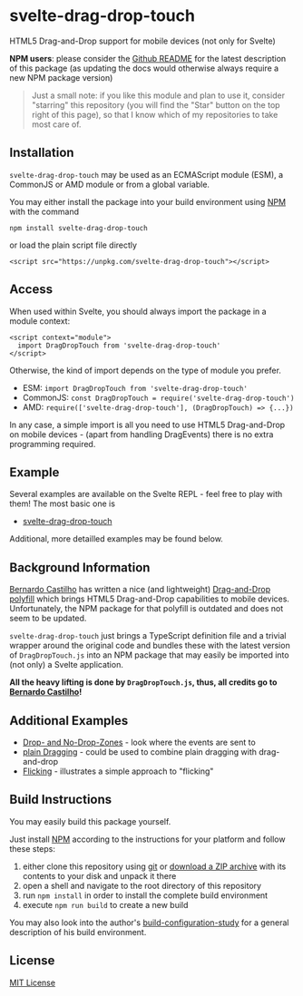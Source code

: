 # svelte-drag-drop-touch #

HTML5 Drag-and-Drop support for mobile devices (not only for Svelte)
 
**NPM users**: please consider the [Github README](https://github.com/rozek/svelte-viewport-info/blob/main/README.md) for the latest description of this package (as updating the docs would otherwise always require a new NPM package version)

> Just a small note: if you like this module and plan to use it, consider "starring" this repository (you will find the "Star" button on the top right of this page), so that I know which of my repositories to take most care of.

## Installation ##

`svelte-drag-drop-touch` may be used as an ECMAScript module (ESM), a CommonJS or AMD module or from a global variable.

You may either install the package into your build environment using [NPM](https://docs.npmjs.com/) with the command

```
npm install svelte-drag-drop-touch
```

or load the plain script file directly

```
<script src="https://unpkg.com/svelte-drag-drop-touch"></script>
```

## Access ##

When used within Svelte, you should always import the package in a module context:

```
<script context="module">
  import DragDropTouch from 'svelte-drag-drop-touch'
</script>
```

Otherwise, the kind of import depends on the type of module you prefer. 
 
* ESM: `import DragDropTouch from 'svelte-drag-drop-touch'`
* CommonJS: `const DragDropTouch = require('svelte-drag-drop-touch')`
* AMD: `require(['svelte-drag-drop-touch'], (DragDropTouch) => {...})`

In any case, a simple import is all you need to use HTML5 Drag-and-Drop on mobile devices - (apart from handling DragEvents) there is no extra programming required.

## Example ##

Several examples are available on the Svelte REPL - feel free to play with them! The most basic one is

* [svelte-drag-drop-touch](https://svelte.dev/repl/ca95f735e4ff495c9d41d827354744f1)

Additional, more detailled examples may be found below.

## Background Information ##

[Bernardo Castilho](https://github.com/Bernardo-Castilho) has written a nice (and lightweight) [Drag-and-Drop polyfill](https://github.com/Bernardo-Castilho/dragdroptouch) which brings HTML5 Drag-and-Drop capabilities to mobile devices. Unfortunately, the NPM package for that polyfill is outdated and does not seem to be updated.

`svelte-drag-drop-touch` just brings a TypeScript definition file and a trivial wrapper around the original code and bundles these with the latest version of `DragDropTouch.js` into an NPM package that may easily be imported into (not only) a Svelte application.

**All the heavy lifting is done by `DragDropTouch.js`, thus, all credits go to [Bernardo Castilho](https://github.com/Bernardo-Castilho)!**

## Additional Examples ##

* [Drop- and No-Drop-Zones](https://svelte.dev/repl/49e42554b5c844c3a7f10aa4b997e969) - look where the events are sent to
* [plain Dragging](https://svelte.dev/repl/9cec631684f34f20ac04ddca57e9eb77) - could be used to combine plain dragging with drag-and-drop
* [Flicking](https://svelte.dev/repl/ccac277ec864437a83fb7eae27168f99) - illustrates a simple approach to "flicking"

## Build Instructions ##

You may easily build this package yourself.

Just install [NPM](https://docs.npmjs.com/) according to the instructions for your platform and follow these steps:

1. either clone this repository using [git](https://git-scm.com/) or [download a ZIP archive](https://github.com/rozek/svelte-drag-drop-touch/archive/refs/heads/main.zip) with its contents to your disk and unpack it there 
2. open a shell and navigate to the root directory of this repository
3. run `npm install` in order to install the complete build environment
4. execute `npm run build` to create a new build

You may also look into the author's [build-configuration-study](https://github.com/rozek/build-configuration-study) for a general description of his build environment.

## License ##

[MIT License](LICENSE.md)
